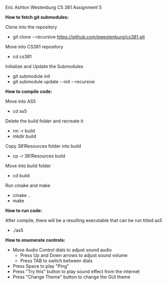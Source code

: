 Eric Ashton Westenburg
CS 381 Assignment 5

**How to fetch git submodules:**

Clone into the repository
- git clone --recursive https://github.com/ewestenburg/cs381.git

Move into CS381 repository
- cd cs381

Initialize and Update the Submodules
- git submodule init
- git submodule update --init --recursive

**How to compile code:**

Move into AS5
- cd as5

Delete the build folder and recreate it
- rm -r build
- mkdir build

Copy 381Resources folder into build
- cp -r 381Resources build

Move into build folder
- cd build
  
Run cmake and make 
- cmake ..
- make

**How to run code:**

After compile, there will be a resulting executable that can be run titled as5
- ./as5

**How to enumerate controls:**
- Move Audio Control dials to adjust sound audio
    - Press Up and Down arrows to adjust sound volume
    - Press TAB to switch between dials
- Press Space to play "Ping"
- Press "Try this" button to play sound effect from the internet
- Press "Change Theme" button to change the GUI theme
